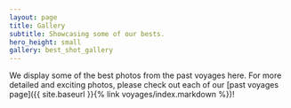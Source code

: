 ```yaml
---
layout: page
title: Gallery
subtitle: Showcasing some of our bests.
hero_height: small
gallery: best_shot_gallery
---
```


We display some of the best photos from the past voyages here. For more detailed and exciting photos, please check out each of our [past voyages page]({{ site.baseurl }}{% link voyages/index.markdown %})!